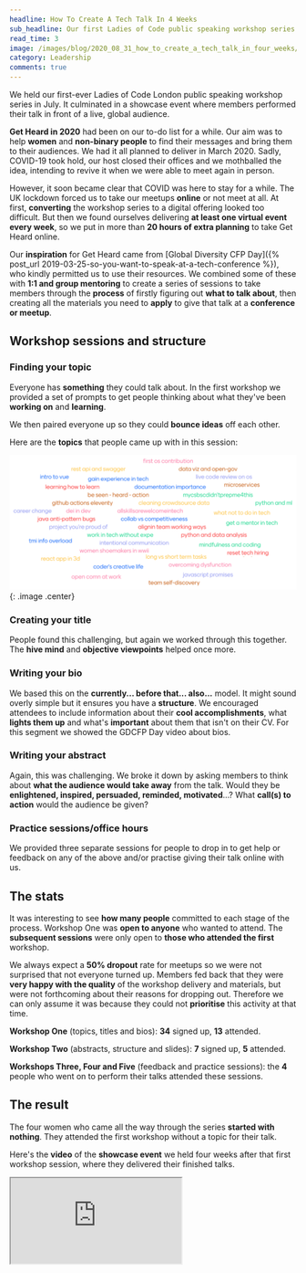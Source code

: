 ```yaml
---
headline: How To Create A Tech Talk In 4 Weeks
sub_headline: Our first Ladies of Code public speaking workshop series helped four women write and perform a tech talk.
read_time: 3
image: /images/blog/2020_08_31_how_to_create_a_tech_talk_in_four_weeks/get_heard_2020_banner.png
category: Leadership
comments: true
---
```


We held our first-ever Ladies of Code London public speaking workshop series in July.  It culminated in a showcase event where members performed their talk in front of a live, global audience.

**Get Heard in 2020** had been on our to-do list for a while.  Our aim was to help **women** and **non-binary people** to find their messages and bring them to their audiences.  We had it all planned to deliver in March 2020.  Sadly, COVID-19 took hold, our host closed their offices and we mothballed the idea, intending to revive it when we were able to meet again in person.

However, it soon became clear that COVID was here to stay for a while.  The UK lockdown forced us to take our meetups **online** or not meet at all.  At first, **converting** the workshop series to a digital offering looked too difficult.  But then we found ourselves delivering **at least one virtual event every week**, so we put in more than **20 hours of extra planning** to take Get Heard online.

Our **inspiration** for Get Heard came from [Global Diversity CFP Day]({% post_url 2019-03-25-so-you-want-to-speak-at-a-tech-conference %}), who kindly permitted us to use their resources.  We combined some of these with **1:1 and group mentoring** to create a series of sessions to take members through the **process** of firstly figuring out **what to talk about**, then creating all the materials you need to **apply** to give that talk at a **conference or meetup**.

## Workshop sessions and structure

### Finding your topic

Everyone has **something** they could talk about.  In the first workshop we provided a set of prompts to get people thinking about what they've been **working on** and **learning**.

We then paired everyone up so they could **bounce ideas** off each other.

Here are the **topics** that people came up with in this session:

![image](/images/blog/2020_08_31_how_to_create_a_tech_talk_in_four_weeks/get_heard_july_word_cloud.png){: .image .center}

### Creating your title

People found this challenging, but again we worked through this together.  The **hive mind** and **objective viewpoints** helped once more.

### Writing your bio

We based this on the **currently... before that... also...** model.  It might sound overly simple but it ensures you have a **structure**.  We encouraged attendees to include information about their **cool accomplishments**, what **lights them up** and what's **important** about them that isn't on their CV.  For this segment we showed the GDCFP Day video about bios.

### Writing your abstract

Again, this was challenging.  We broke it down by asking members to think about **what the audience would take away** from the talk.  Would they be **enlightened, inspired, persuaded, reminded, motivated**...?  What **call(s) to action** would the audience be given?

### Practice sessions/office hours

We provided three separate sessions for people to drop in to get help or feedback on any of the above and/or practise giving their talk online with us.

## The stats

It was interesting to see **how many people** committed to each stage of the process.  Workshop One was **open to anyone** who wanted to attend.  The **subsequent sessions** were only open to **those who attended the first** workshop.

We always expect a **50% dropout** rate for meetups so we were not surprised that not everyone turned up.  Members fed back that they were **very happy with the quality** of the workshop delivery and materials, but were not forthcoming about their reasons for dropping out.  Therefore we can only assume it was because they could not **prioritise** this activity at that time.

**Workshop One** (topics, titles and bios): **34** signed up, **13** attended.

**Workshop Two** (abstracts, structure and slides): **7** signed up, **5** attended.

**Workshops Three, Four and Five** (feedback and practice sessions): the **4** people who went on to perform their talks attended these sessions.

## The result

The four women who came all the way through the series **started with nothing**.  They attended the first workshop without a topic for their talk.

Here's the **video** of the **showcase event** we held four weeks after that first workshop session, where they delivered their finished talks.

<div class="embed-responsive embed-responsive-16by9">
  <iframe class="embed-responsive-item" src="https://www.youtube.com/embed/-KGG3PXYwKIE" allowfullscreen></iframe>
</div><br/>
